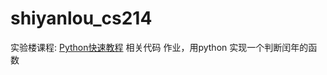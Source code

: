 shiyanlou_cs214
===============

实验楼课程: [Python快速教程](http://www.shiyanlou.com/courses/214) 相关代码
作业，用python 实现一个判断闰年的函数

